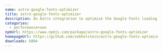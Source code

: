 ```yaml
---
name: astro-google-fonts-optimizer
title: astro-google-fonts-optimizer
description: An Astro integration to optimize the Google Fonts loading performance
categories:
  - performance+seo
npmUrl: https://www.npmjs.com/package/astro-google-fonts-optimizer
homepageUrl: https://github.com/sebholstein/astro-google-fonts-optimizer
downloads: 6094
---
```

